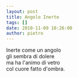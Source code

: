```yaml
---
layout: post
title: Angolo Inerte
tags: []
date: 2010-11-09 10:26:00
author: pietro
---
```

Inerte come un angolo<br/>gli sembra di dolere<br/>ma ha l'animo di vetro<br/>col cuore fatto d'ombra.<br/>
